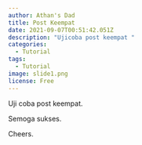 ```yaml
---
author: Athan's Dad
title: Post Keempat
date: 2021-09-07T00:51:42.051Z
description: "Ujicoba post keempat "
categories:
  - Tutorial
tags:
  - Tutorial
image: slide1.png
license: Free
---
```

Uji coba post keempat.

Semoga sukses.

Cheers.
